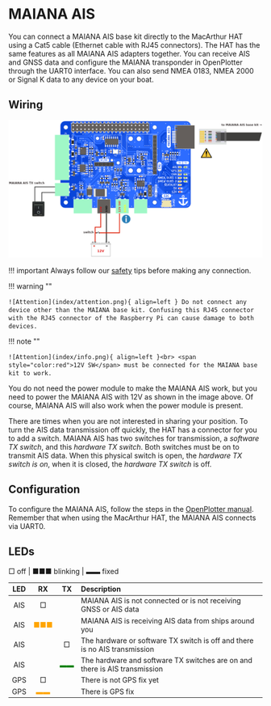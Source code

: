 # MAIANA AIS

You can connect a MAIANA AIS base kit directly to the MacArthur HAT using a Cat5 cable (Ethernet cable with RJ45 connectors). The HAT has the same features as all MAIANA AIS adapters together. You can receive AIS and GNSS data and configure the MAIANA transponder in OpenPlotter through the UART0 interface. You can also send NMEA 0183, NMEA 2000 or Signal K data to any device on your boat.

## Wiring

![Wiring](maiana/maiana.png)

!!! important
    Always follow our [safety](index.md#safety) tips before making any connection.

!!! warning ""

    ![Attention](index/attention.png){ align=left } Do not connect any device other than the MAIANA base kit. Confusing this RJ45 connector with the RJ45 connector of the Raspberry Pi can cause damage to both devices.

!!! note ""

    ![Attention](index/info.png){ align=left }<br> <span style="color:red">12V SW</span> must be connected for the MAIANA base kit to work.

You do not need the power module to make the MAIANA AIS work, but you need to power the MAIANA AIS with 12V as shown in the image above. Of course, MAIANA AIS will also work when the power module is present.

There are times when you are not interested in sharing your position. To turn the AIS data transmission off quickly, the HAT has a connector for you to add a switch. MAIANA AIS has two switches for transmission, a *software TX switch*, and this *hardware TX switch*. Both switches must be on to transmit AIS data. When this physical switch is open, the *hardware TX switch is on*, when it is closed, the *hardware TX switch* is off.

## Configuration

To configure the MAIANA AIS, follow the steps in the [OpenPlotter manual](https://openplotter.readthedocs.io/en/latest/maiana/configuring.html). Remember that when using the MacArthur HAT, the MAIANA AIS connects via UART0.


## LEDs

□ off | ■■■ blinking |  ▬▬ fixed

|LED|RX|TX|Description|
|:--:|:--:|:--:|:---|
| AIS | □ |  | MAIANA AIS is not connected or is not receiving GNSS or AIS data |
| AIS |<span style="color:orange">■■■</span>|  | MAIANA AIS is receiving AIS data from ships around you |
| AIS |  | □ | The hardware or software TX switch is off and there is no AIS transmission|
| AIS | | <span style="color:green">▬▬</span>| The hardware and software TX switches are on and there is AIS transmission |
| GPS | □ |  | There is not GPS fix yet |
| GPS | <span style="color:orange">▬▬</span> |  | There is GPS fix |
